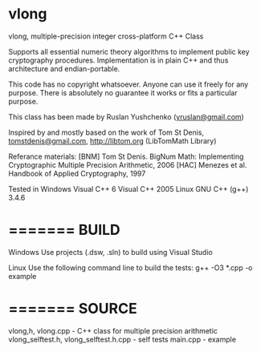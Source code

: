 vlong
=====

vlong, multiple-precision integer cross-platform C++ Class

Supports all essential numeric theory algorithms to implement public key cryptography procedures. 
Implementation is in plain C++ and thus architecture and endian-portable.

This code has no copyright whatsoever. Anyone can use it freely for any purpose. There is 
absolutely no guarantee it works or fits a particular purpose. 

This class has been made by Ruslan Yushchenko (yruslan@gmail.com)

Inspired by and mostly based on the work of
    Tom St Denis, tomstdenis@gmail.com, http://libtom.org (LibTomMath Library)

Referance materials:
   [BNM] Tom St Denis. BigNum Math: Implementing Cryptographic Multiple Precision Arithmetic, 2006
   [HAC] Menezes et al. Handbook of Applied Cryptography, 1997
   
   
   Tested in 
     Windows
	    Visual C++ 6
		Visual C++ 2005
     Linux
	    GNU C++ (g++) 3.4.6


=======
BUILD
=======

Windows
    Use projects (.dsw, .sln) to build using Visual Studio

Linux
    Use the following command line to build the tests:
    g++ -O3 *.cpp -o example
	
=======
SOURCE
=======

   vlong,h, vlong.cpp - C++ class for multiple precision arithmetic
   vlong_selftest.h, vlong_selftest.h.cpp - self tests
   main.cpp - example
   
